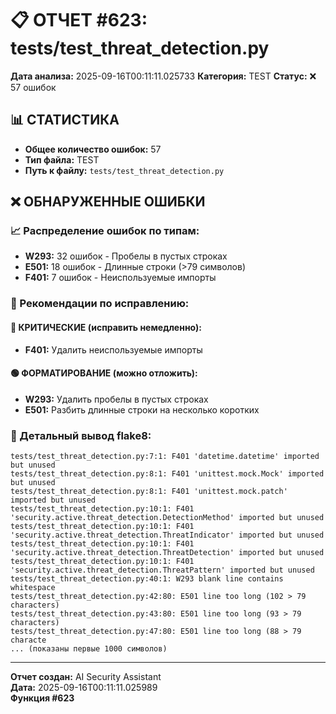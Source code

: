 # 📋 ОТЧЕТ #623: tests/test_threat_detection.py

**Дата анализа:** 2025-09-16T00:11:11.025733
**Категория:** TEST
**Статус:** ❌ 57 ошибок

## 📊 СТАТИСТИКА

- **Общее количество ошибок:** 57
- **Тип файла:** TEST
- **Путь к файлу:** `tests/test_threat_detection.py`

## ❌ ОБНАРУЖЕННЫЕ ОШИБКИ

### 📈 Распределение ошибок по типам:

- **W293:** 32 ошибок - Пробелы в пустых строках
- **E501:** 18 ошибок - Длинные строки (>79 символов)
- **F401:** 7 ошибок - Неиспользуемые импорты

### 🎯 Рекомендации по исправлению:

#### 🔴 КРИТИЧЕСКИЕ (исправить немедленно):
- **F401:** Удалить неиспользуемые импорты

#### 🟢 ФОРМАТИРОВАНИЕ (можно отложить):
- **W293:** Удалить пробелы в пустых строках
- **E501:** Разбить длинные строки на несколько коротких

### 📝 Детальный вывод flake8:

```
tests/test_threat_detection.py:7:1: F401 'datetime.datetime' imported but unused
tests/test_threat_detection.py:8:1: F401 'unittest.mock.Mock' imported but unused
tests/test_threat_detection.py:8:1: F401 'unittest.mock.patch' imported but unused
tests/test_threat_detection.py:10:1: F401 'security.active.threat_detection.DetectionMethod' imported but unused
tests/test_threat_detection.py:10:1: F401 'security.active.threat_detection.ThreatIndicator' imported but unused
tests/test_threat_detection.py:10:1: F401 'security.active.threat_detection.ThreatDetection' imported but unused
tests/test_threat_detection.py:10:1: F401 'security.active.threat_detection.ThreatPattern' imported but unused
tests/test_threat_detection.py:40:1: W293 blank line contains whitespace
tests/test_threat_detection.py:42:80: E501 line too long (102 > 79 characters)
tests/test_threat_detection.py:43:80: E501 line too long (93 > 79 characters)
tests/test_threat_detection.py:47:80: E501 line too long (88 > 79 characte
... (показаны первые 1000 символов)
```

---
**Отчет создан:** AI Security Assistant  
**Дата:** 2025-09-16T00:11:11.025989  
**Функция #623**
